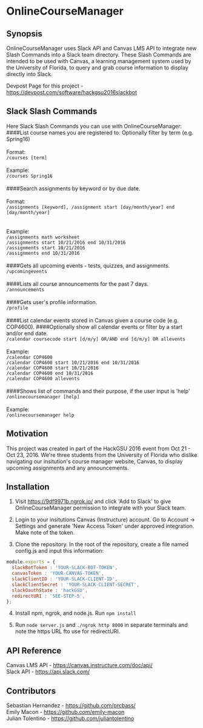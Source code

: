 # OnlineCourseManager

## Synopsis

OnlineCourseManager uses Slack API and Canvas LMS API to integrate new Slash Commands into a Slack team directory. These Slash Commands are intended to be used with Canvas, a learning management system used by the University of Florida, to query and grab course information to display directly into Slack. 

Devpost Page for this project - https://devpost.com/software/hackgsu2016slackbot <br>

## Slack Slash Commands

Here Slack Slash Commands you can use with OnlineCourseManager: <br>
####List course names you are registered to. Optionally filter by term (e.g. Spring16)<br>
<br>Format:
<br>`/courses [term]`
<br><br>Example:
<br>`/courses Spring16` 
<br><br>
####Search assignments by keyword or by due date. <br>
<br>Format:
<br>`/assignments [keyword], /assignment start [day/month/year] end [day/month/year]`<br>
<br><br>Example: 
<br> `/assignments math worksheet`<br>
`/assignments start 10/21/2016 end 10/31/2016`<br>
`/assignments start 10/21/2016`<br>
`/assignments end 10/31/2016 ` 
<br><br>
####Gets all upcoming events - tests, quizzes, and assignments.<br>
`/upcomingevents` 
<br><br> 
####Lists all course announcements for the past 7 days. <br>
`/announcements` 
<br><br>
####Gets user's profile information.<br>
`/profile` 
<br><br>
####List calendar events stored in Canvas given a course code (e.g. COP4600).
####Optionally show all calendar events or filter by a start and/or end date.<br>
``/calendar coursecode start [d/m/y] OR/AND end [d/m/y] OR allevents``<br>
<br>Example:
<br>`/calendar COP4600`<br>
`/calendar COP4600 start 10/21/2016 end 10/31/2016`<br>
`/calendar COP4600 start 10/21/2016`<br>
`/calendar COP4600 end 10/31/2016`<br>
`/calendar COP4600 allevents` 
<br><br>
####Shows list of commands and their purpose, if the user input is 'help'<br>
`/onlinecoursemanager [help]`<br>
<br>Example:
<br>`/onlinecoursemanager help`
<br>

## Motivation

This project was created in part of the HackGSU 2016 event from Oct 21 - Oct 23, 2016. We're three students from the University of Florida who dislike navigating our insitution's course manager website, Canvas, to display upcoming assignments and any announcements.

## Installation

1) Visit https://9df9971b.ngrok.io/ and click 'Add to Slack' to give OnlineCourseManager permission to integrate with your Slack team.

2) Login to your insitutions Canvas (Instructure) account. Go to Account -> Settings and generate 'New Access Token' under approved integration. Make note of the token.

3) Clone the repository. In the root of the repository, create a file named config.js and input this information:

```javascript
module.exports = {
  slackBotToken : 'YOUR-SLACK-BOT-TOKEN',
  canvasToken : 'YOUR-CANVAS-TOKEN',
  slackClientID : 'YOUR-SLACK-CLIENT-ID',
  slackClientSecret : 'YOUR-SLACK-CLIENT-SECRET',
  slackOauthState : 'hackGSU',
  redirectURI : 'SEE-STEP-5',
};
```

4) Install npm, ngrok, and node.js. Run ``npm install``

5) Run `node server.js` and `./ngrok http 8000` in separate terminals and note the https URL fto use for redirectURI.

## API Reference

Canvas LMS API - https://canvas.instructure.com/doc/api/ <br>
Slack API - https://api.slack.com/

## Contributors

Sebastian Hernandez - https://github.com/prcbass/ <br>
Emily Macon - https://github.com/emily-macon <br>
Julian Tolentino - https://github.com/juliantolentino <br>
